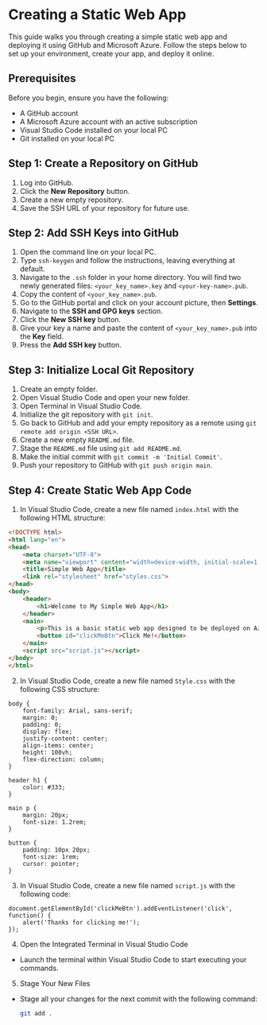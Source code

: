 # Creating a Static Web App

This guide walks you through creating a simple static web app and deploying it using GitHub and Microsoft Azure. Follow the steps below to set up your environment, create your app, and deploy it online.

## Prerequisites

Before you begin, ensure you have the following:

- A GitHub account
- A Microsoft Azure account with an active subscription
- Visual Studio Code installed on your local PC
- Git installed on your local PC

## Step 1: Create a Repository on GitHub

1. Log into GitHub.
2. Click the **New Repository** button.
3. Create a new empty repository.
4. Save the SSH URL of your repository for future use.

## Step 2: Add SSH Keys into GitHub

1. Open the command line on your local PC.
2. Type `ssh-keygen` and follow the instructions, leaving everything at default.
3. Navigate to the `.ssh` folder in your home directory. You will find two newly generated files: `<your_key_name>.key` and `<your-key-name>.pub`.
4. Copy the content of `<your_key_name>.pub`.
5. Go to the GitHub portal and click on your account picture, then **Settings**.
6. Navigate to the **SSH and GPG keys** section.
7. Click the **New SSH key** button.
8. Give your key a name and paste the content of `<your_key_name>.pub` into the **Key** field.
9. Press the **Add SSH key** button.

## Step 3: Initialize Local Git Repository

1. Create an empty folder.
2. Open Visual Studio Code and open your new folder.
3. Open Terminal in Visual Studio Code.
4. Initialize the git repository with `git init`.
5. Go back to GitHub and add your empty repository as a remote using `git remote add origin <SSH URL>`.
6. Create a new empty `README.md` file.
7. Stage the `README.md` file using `git add README.md`.
8. Make the initial commit with `git commit -m 'Initial Commit'`.
9. Push your repository to GitHub with `git push origin main`.

## Step 4: Create Static Web App Code

1. In Visual Studio Code, create a new file named `index.html` with the following HTML structure:

```html
<!DOCTYPE html>
<html lang="en">
<head>
    <meta charset="UTF-8">
    <meta name="viewport" content="width=device-width, initial-scale=1.0">
    <title>Simple Web App</title>
    <link rel="stylesheet" href="styles.css">
</head>
<body>
    <header>
        <h1>Welcome to My Simple Web App</h1>
    </header>
    <main>
        <p>This is a basic static web app designed to be deployed on Azure Web Apps.</p>
        <button id="clickMeBtn">Click Me!</button>
    </main>
    <script src="script.js"></script>
</body>
</html>
```

2. In Visual Studio Code, create a new file named `Style.css` with the following CSS structure:
```
body {
    font-family: Arial, sans-serif;
    margin: 0;
    padding: 0;
    display: flex;
    justify-content: center;
    align-items: center;
    height: 100vh;
    flex-direction: column;
}

header h1 {
    color: #333;
}

main p {
    margin: 20px;
    font-size: 1.2rem;
}

button {
    padding: 10px 20px;
    font-size: 1rem;
    cursor: pointer;
}
```

3. In Visual Studio Code, create a new file named `script.js` with the following code:

```
document.getElementById('clickMeBtn').addEventListener('click', function() {
    alert('Thanks for clicking me!');
});

```

4. Open the Integrated Terminal in Visual Studio Code
- Launch the terminal within Visual Studio Code to start executing your commands.

5. Stage Your New Files
- Stage all your changes for the next commit with the following command:
  ```bash
  git add .
  ```
